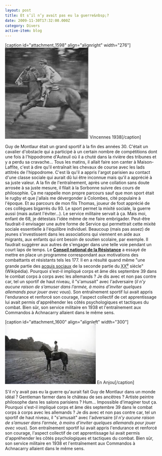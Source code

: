```yaml
---
layout: post
title: Et s’il n’y avait pas eu la guerre&nbsp;?
date: 2009-11-30T17:32:00.000Z
category: Divers
active-item: blog
---
```


[caption id="attachment_1598" align="alignright" width="276"]<a href="/photos/wordpress/1392992_10151916517918360_930733965_n.jpg"><img class="size-medium wp-image-1598" src="/photos/wordpress/1392992_10151916517918360_930733965_n-276x300.jpg" alt="Vincennes 1938" width="276" height="300" /></a> Vincennes 1938[/caption]

Guy de Montlaur était un grand sportif à la fin des années 30. C'était un cavalier d'obstacle qui a participé à un certain nombre de compétitions dont une fois à l'hippodrome d'Auteuil où il a chuté dans la rivière des tribunes et y a perdu sa cravache... Tous les matins, il allait faire son canter à Maison-Laffite, c'est à dire qu'il entraînait les chevaux de course avec les lads attitrés de l'hippodrome. C'est là qu'il a appris l'argot parisien au contact d'une classe sociale qui aurait dû lui être inconnue mais qu'il a apprécié à sa juste valeur. A la fin de l'entraînement, après une collation sans doute arrosée à sa juste mesure, il filait à la Sorbonne suivre des cours de philosophie.
Ça me rappelle mon propre parcours sauf que mon sport était le rugby et que j'allais me dévergonder à Colombes, cité populaire à l'époque. Et au parcours de mon fils Thomas, joueur de foot apprécié de ces collègues bigarrés du 93. Le sport permet la mixité sociale, la guerre aussi (mais autant l'éviter...). Le service militaire servait à ça. Mais moi, enfant de 68, je détestais l'idée même de me faire embrigader. Peut-être faudrait-il envisager une autre forme de Service qui permettrait cette mixité sociale essentielle à l'équilibre individuel. Beaucoup (mais pas assez) de jeunes s'investissent dans les associations qui viennent en aide aux migrants, aux enfants qui ont besoin de soutien scolaire, par exemple. Il faudrait suggérer aux autres de s'engager dans une telle voie pendant un court laps de temps. Le <a href="https://fr.wikipedia.org/wiki/Conseil_national_de_la_R%C3%A9sistance"><b>Conseil national de la Résistance</b></a> a essayé de mettre en place un programme correspondant aux motivations des combattants et résistants tels les 177. Il en a résulté quand même "une grande partie des <a title="Acquis sociaux" href="https://fr.wikipedia.org/wiki/Acquis_sociaux">acquis sociaux</a> de la seconde partie du <abbr class="abbr" title="20ᵉ siècle"><span class="romain">XX</span><sup>e</sup></abbr> siècle" (Wikipédia).
Pourquoi s'est-il impliqué corps et âme dès septembre 39 dans le combat corps à corps avec les allemands ? Je dis avec et non pas contre car, tel un sportif de haut niveau, il "s'amusait" avec l'adversaire (<em>il n’y aucune raison de s’amuser dans l’armée, à moins d’inviter quelques allemands pour jouer avec vous</em>). Son entraînement sportif lui avait appris l'endurance et renforcé son courage, l'aspect collectif de cet apprentissage lui avait permis d'appréhender les côtés psychologiques et tactiques du combat. Bien sûr, son service militaire en 1938 et l'entraînement aux Commandos à Achnacarry allaient dans le même sens.

[caption id="attachment_1600" align="alignleft" width="300"]<a href="/photos/wordpress/001ch2379.jpg"><img class="size-medium wp-image-1600" src="/photos/wordpress/001ch2379-300x196.jpg" alt="En Anjou" width="300" height="196" /></a> En Anjou[/caption]

S'il n'y avait pas eu la guerre qu'aurait fait Guy de Montlaur dans un monde idéal ? Gentleman farmer dans le château de ses ancêtres ? Artiste peintre philosophe dans les salons parisiens ? Hum... Impossible d'imaginer tout ça.
Pourquoi s'est-il impliqué corps et âme dès septembre 39 dans le combat corps à corps avec les allemands ? Je dis avec et non pas contre car, tel un sportif de haut niveau, il "s'amusait" avec l'adversaire (<em>il n’y aucune raison de s’amuser dans l’armée, à moins d’inviter quelques allemands pour jouer avec vous</em>). Son entraînement sportif lui avait appris l'endurance et renforcé son courage, l'aspect collectif de cet apprentissage lui avait permis d'appréhender les côtés psychologiques et tactiques du combat. Bien sûr, son service militaire en 1938 et l'entraînement aux Commandos à Achnacarry allaient dans le même sens.

&nbsp;

&nbsp;
